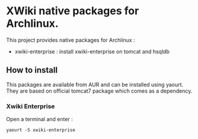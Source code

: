 # XWiki native packages for Archlinux.

This project provides native packages for Archlinux :

- xwiki-enterprise : install xwiki-enterprise on tomcat and hsqldb

## How to install

This packages are available from AUR and can be installed using yaourt. 
They are based on official tomcat7 package which comes as a dependency.

### Xwiki Enterprise

Open a terminal and enter : 

    yaourt -S xwiki-enterprise
